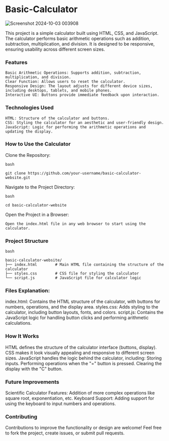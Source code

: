 # Basic-Calculator

![Screenshot 2024-10-03 003908](https://github.com/user-attachments/assets/3eeb0487-5c10-456c-8f49-303cd1b2791d)

This project is a simple calculator built using HTML, CSS, and JavaScript. The calculator performs basic arithmetic operations such as addition, subtraction, multiplication, and division. It is designed to be responsive, ensuring usability across different screen sizes.

### Features

    Basic Arithmetic Operations: Supports addition, subtraction, multiplication, and division.
    Clear Function: Allows users to reset the calculator.
    Responsive Design: The layout adjusts for different device sizes, including desktops, tablets, and mobile phones.
    Interactive UI: Buttons provide immediate feedback upon interaction.

### Technologies Used

    HTML: Structure of the calculator and buttons.
    CSS: Styling the calculator for an aesthetic and user-friendly design.
    JavaScript: Logic for performing the arithmetic operations and updating the display.

### How to Use the Calculator

  Clone the Repository:

    bash

    git clone https://github.com/your-username/basic-calculator-website.git

Navigate to the Project Directory:

    bash

    cd basic-calculator-website

Open the Project in a Browser:

    Open the index.html file in any web browser to start using the calculator.

### Project Structure
```
bash

basic-calculator-website/
├── index.html        # Main HTML file containing the structure of the calculator
├── styles.css        # CSS file for styling the calculator
└── script.js         # JavaScript file for calculator logic
```

### Files Explanation:

  index.html: Contains the HTML structure of the calculator, with buttons for numbers, operations, and the display area.
  styles.css: Adds styling to the calculator, including button layouts, fonts, and colors.
  script.js: Contains the JavaScript logic for handling button clicks and performing arithmetic calculations.

### How It Works

  HTML defines the structure of the calculator interface (buttons, display).
  CSS makes it look visually appealing and responsive to different screen sizes.
  JavaScript handles the logic behind the calculator, including:
        Storing inputs.
        Performing operations when the "=" button is pressed.
        Clearing the display with the "C" button.


### Future Improvements

  Scientific Calculator Features: Addition of more complex operations like square root, exponentiation, etc.
  Keyboard Support: Adding support for using the keyboard to input numbers and operations.


### Contributing

Contributions to improve the functionality or design are welcome! Feel free to fork the project, create issues, or submit pull requests.
